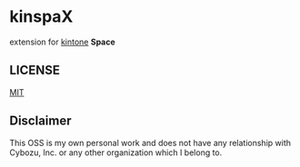# kinspaX
extension for [kintone](https://www.kintone.com/) **Space**

## LICENSE

[MIT](LICENSE)

## Disclaimer

This OSS is my own personal work and does not have any relationship with Cybozu, Inc. or any other organization which I belong to.
